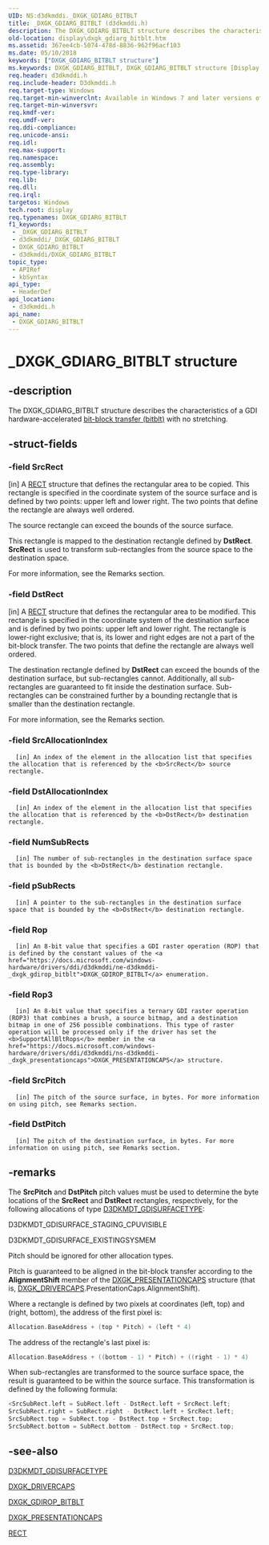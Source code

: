 ```yaml
---
UID: NS:d3dkmddi._DXGK_GDIARG_BITBLT
title: _DXGK_GDIARG_BITBLT (d3dkmddi.h)
description: The DXGK_GDIARG_BITBLT structure describes the characteristics of a GDI hardware-accelerated bit-block transfer (bitblt) with no stretching.
old-location: display\dxgk_gdiarg_bitblt.htm
ms.assetid: 367ee4cb-5074-478d-8836-962f96acf103
ms.date: 05/10/2018
keywords: ["DXGK_GDIARG_BITBLT structure"]
ms.keywords: DXGK_GDIARG_BITBLT, DXGK_GDIARG_BITBLT structure [Display Devices], DmStructs_717d3dc5-03a2-4814-b351-6ea7fb270f26.xml, _DXGK_GDIARG_BITBLT, d3dkmddi/DXGK_GDIARG_BITBLT, display.dxgk_gdiarg_bitblt
req.header: d3dkmddi.h
req.include-header: D3dkmddi.h
req.target-type: Windows
req.target-min-winverclnt: Available in Windows 7 and later versions of the Windows operating systems.
req.target-min-winversvr: 
req.kmdf-ver: 
req.umdf-ver: 
req.ddi-compliance: 
req.unicode-ansi: 
req.idl: 
req.max-support: 
req.namespace: 
req.assembly: 
req.type-library: 
req.lib: 
req.dll: 
req.irql: 
targetos: Windows
tech.root: display
req.typenames: DXGK_GDIARG_BITBLT
f1_keywords:
 - _DXGK_GDIARG_BITBLT
 - d3dkmddi/_DXGK_GDIARG_BITBLT
 - DXGK_GDIARG_BITBLT
 - d3dkmddi/DXGK_GDIARG_BITBLT
topic_type:
 - APIRef
 - kbSyntax
api_type:
 - HeaderDef
api_location:
 - d3dkmddi.h
api_name:
 - DXGK_GDIARG_BITBLT
---
```


# _DXGK_GDIARG_BITBLT structure


## -description

The DXGK_GDIARG_BITBLT structure describes the characteristics of a GDI hardware-accelerated <a href="https://docs.microsoft.com/windows-hardware/drivers/">bit-block transfer (bitblt)</a> with no stretching.

## -struct-fields

### -field SrcRect

[in] A <a href="https://docs.microsoft.com/windows/win32/api/windef/ns-windef-tagrect">RECT</a> structure that defines the rectangular area to be copied. This rectangle is specified in the coordinate system of the source surface and is defined by two points: upper left and lower right. The two points that define the rectangle are always well ordered. 

The source rectangle can exceed the bounds of the source surface.

This rectangle is mapped to the destination rectangle defined by <b>DstRect</b>. <b>SrcRect</b> is used to transform sub-rectangles from the source space to the destination space. 

For more information, see the Remarks section.

### -field DstRect

[in] A <a href="https://docs.microsoft.com/windows/win32/api/windef/ns-windef-tagrect">RECT</a> structure that defines the rectangular area to be modified. This rectangle is specified in the coordinate system of the destination surface and is defined by two points: upper left and lower right. The rectangle is lower-right exclusive; that is, its lower and right edges are not a part of the bit-block transfer. The two points that define the rectangle are always well ordered. 

The destination rectangle defined by <b>DstRect</b> can exceed the bounds of the destination surface, but sub-rectangles cannot. Additionally, all sub-rectangles are guaranteed to fit inside the destination surface. Sub-rectangles can be constrained further by a bounding rectangle that is smaller than the destination rectangle.

For more information, see the Remarks section.

### -field SrcAllocationIndex

      [in] An index of the element in the allocation list that specifies the allocation that is referenced by the <b>SrcRect</b> source rectangle.

### -field DstAllocationIndex

      [in] An index of the element in the allocation list that specifies the allocation that is referenced by the <b>DstRect</b> destination rectangle.

### -field NumSubRects

      [in] The number of sub-rectangles in the destination surface space that is bounded by the <b>DstRect</b> destination rectangle.

### -field pSubRects

      [in] A pointer to the sub-rectangles in the destination surface space that is bounded by the <b>DstRect</b> destination rectangle.

### -field Rop

      [in] An 8-bit value that specifies a GDI raster operation (ROP) that is defined by the constant values of the <a href="https://docs.microsoft.com/windows-hardware/drivers/ddi/d3dkmddi/ne-d3dkmddi-_dxgk_gdirop_bitblt">DXGK_GDIROP_BITBLT</a> enumeration.

### -field Rop3

      [in] An 8-bit value that specifies a ternary GDI raster operation (ROP3) that combines a brush, a source bitmap, and a destination bitmap in one of 256 possible combinations. This type of raster operation will be processed only if the driver has set the <b>SupportAllBltRops</b> member in the <a href="https://docs.microsoft.com/windows-hardware/drivers/ddi/d3dkmddi/ns-d3dkmddi-_dxgk_presentationcaps">DXGK_PRESENTATIONCAPS</a> structure.

### -field SrcPitch

      [in] The pitch of the source surface, in bytes. For more information on using pitch, see Remarks section.

### -field DstPitch

      [in] The pitch of the destination surface, in bytes. For more information on using pitch, see Remarks section.

## -remarks

The <b>SrcPitch</b> and <b>DstPitch</b> pitch values must be used to determine the byte locations of the <b>SrcRect</b> and <b>DstRect</b> rectangles, respectively, for the following allocations of type <a href="https://docs.microsoft.com/windows-hardware/drivers/ddi/d3dkmdt/ne-d3dkmdt-_d3dkmdt_gdisurfacetype">D3DKMDT_GDISURFACETYPE</a>:

D3DKMDT_GDISURFACE_STAGING_CPUVISIBLE

D3DKMDT_GDISURFACE_EXISTINGSYSMEM

Pitch should be ignored for other allocation types.

Pitch is guaranteed to be aligned in the bit-block transfer according to the <b>AlignmentShift</b> member of the <a href="https://docs.microsoft.com/windows-hardware/drivers/ddi/d3dkmddi/ns-d3dkmddi-_dxgk_presentationcaps">DXGK_PRESENTATIONCAPS</a> structure (that is, <a href="https://docs.microsoft.com/windows-hardware/drivers/ddi/d3dkmddi/ns-d3dkmddi-_dxgk_drivercaps">DXGK_DRIVERCAPS</a>.PresentationCaps.AlignmentShift).

Where a rectangle is defined by two pixels at coordinates (left, top) and (right, bottom), the address of the first pixel is:

```cpp
Allocation.BaseAddress + (top * Pitch) + (left * 4)
```

The address of the rectangle's last pixel is:

```cpp
Allocation.BaseAddress + ((bottom - 1) * Pitch) + ((right - 1) * 4)
```

When sub-rectangles are transformed to the source surface space, the result is guaranteed to be within the source surface. This transformation is defined by the following formula:

```cpp
<SrcSubRect.left = SubRect.left - DstRect.left + SrcRect.left;
SrcSubRect.right = SubRect.right - DstRect.left + SrcRect.left;
SrcSubRect.top = SubRect.top - DstRect.top + SrcRect.top;
SrcSubRect.bottom = SubRect.bottom - DstRect.top + SrcRect.top;
```

## -see-also

<a href="https://docs.microsoft.com/windows-hardware/drivers/ddi/d3dkmdt/ne-d3dkmdt-_d3dkmdt_gdisurfacetype">D3DKMDT_GDISURFACETYPE</a>



<a href="https://docs.microsoft.com/windows-hardware/drivers/ddi/d3dkmddi/ns-d3dkmddi-_dxgk_drivercaps">DXGK_DRIVERCAPS</a>



<a href="https://docs.microsoft.com/windows-hardware/drivers/ddi/d3dkmddi/ne-d3dkmddi-_dxgk_gdirop_bitblt">DXGK_GDIROP_BITBLT</a>



<a href="https://docs.microsoft.com/windows-hardware/drivers/ddi/d3dkmddi/ns-d3dkmddi-_dxgk_presentationcaps">DXGK_PRESENTATIONCAPS</a>



<a href="https://docs.microsoft.com/windows/win32/api/windef/ns-windef-tagrect">RECT</a>

